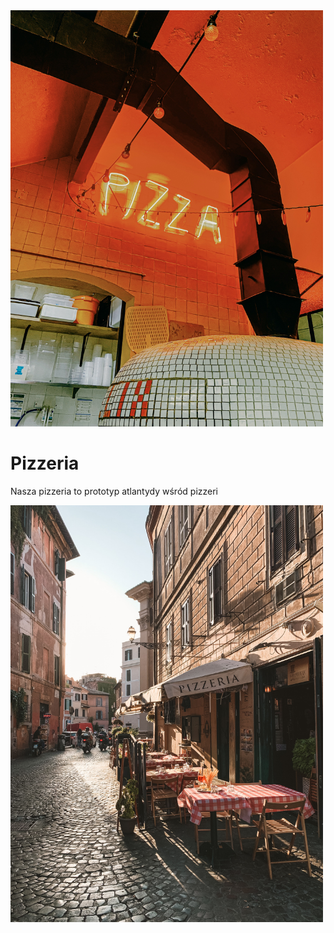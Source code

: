 <img src = "pizza/girl-with-red-hat-aTEX9xTyevY-unsplash.jpg" width = 500 >

# Pizzeria

Nasza pizzeria to prototyp atlantydy wśród pizzeri


<img src = "pizza/fineas-anton-kC1-9Snr9hI-unsplash.jpg" width = 500 >
